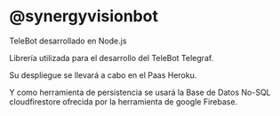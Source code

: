 # @synergyvisionbot

TeleBot desarrollado en Node.js

Librería utilizada para el desarrollo del TeleBot Telegraf.

Su despliegue se llevará a cabo en el Paas Heroku.

Y como herramienta de persistencia se usará la Base de Datos No-SQL cloudfirestore ofrecida por la herramienta de google Firebase.
